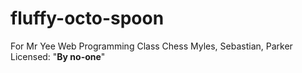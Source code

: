 # fluffy-octo-spoon

For Mr Yee Web Programming Class Chess Myles, Sebastian, Parker
Licensed: "**By no-one**"
